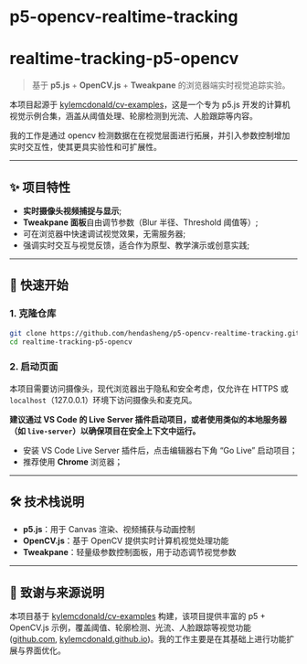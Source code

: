 # p5-opencv-realtime-tracking

# realtime-tracking-p5-opencv

> 基于 **p5.js** + **OpenCV.js** + **Tweakpane** 的浏览器端实时视觉追踪实验。

本项目起源于 [kylemcdonald/cv-examples](https://github.com/kylemcdonald/cv-examples)，这是一个专为 p5.js 开发的计算机视觉示例合集，涵盖从阈值处理、轮廓检测到光流、人脸跟踪等内容。

我的工作是通过 opencv 检测数据在在视觉层面进行拓展，并引入参数控制增加实时交互性，使其更具实验性和可扩展性。

---


## ✨ 项目特性

- **实时摄像头视频捕捉与显示**;
- **Tweakpane 面板**自由调节参数（Blur 半径、Threshold 阈值等）;
- 可在浏览器中快速调试视觉效果，无需服务器;
- 强调实时交互与视觉反馈，适合作为原型、教学演示或创意实践;

---

## 🚀 快速开始

### 1. 克隆仓库

```bash
git clone https://github.com/hendasheng/p5-opencv-realtime-tracking.git
cd realtime-tracking-p5-opencv
```

### 2. 启动页面

本项目需要访问摄像头，现代浏览器出于隐私和安全考虑，仅允许在 HTTPS 或 `localhost`（127.0.0.1）环境下访问摄像头和麦克风。

**建议通过 VS Code 的 Live Server 插件启动项目，或者使用类似的本地服务器（如 `live-server`）以确保项目在安全上下文中运行。**

- 安装 VS Code Live Server 插件后，点击编辑器右下角 “Go Live” 启动项目；
- 推荐使用 **Chrome** 浏览器；

---

## 🛠️ 技术栈说明

- **p5.js**：用于 Canvas 渲染、视频捕获与动画控制
- **OpenCV.js**：基于 OpenCV 提供实时计算机视觉处理功能
- **Tweakpane**：轻量级参数控制面板，用于动态调节视觉参数

---

## 🙏 致谢与来源说明

本项目基于 [kylemcdonald/cv-examples](https://github.com/kylemcdonald/cv-examples) 构建，该项目提供丰富的 p5 + OpenCV.js 示例，覆盖阈值、轮廓检测、光流、人脸跟踪等视觉功能 ([github.com](https://github.com/kylemcdonald/cv-examples?utm_source=chatgpt.com), [kylemcdonald.github.io](https://kylemcdonald.github.io/cv-examples/?utm_source=chatgpt.com))。我的工作主要是在其基础上进行功能扩展与界面优化。

